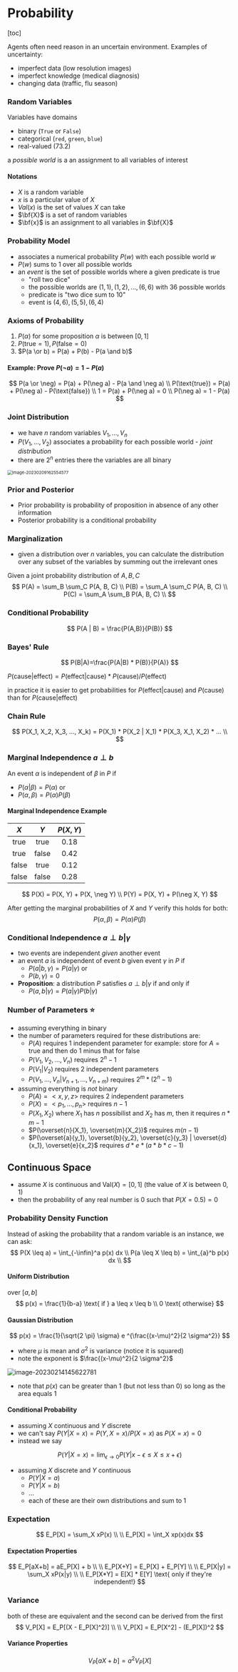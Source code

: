 # Probability

[toc]

Agents often need reason in an uncertain environment. Examples of uncertainty:

- imperfect data (low resolution images)
- imperfect knowledge (medical diagnosis)
- changing data (traffic, flu season)

### Random Variables

Variables have domains

- binary (`True` or `False`)
- categorical (`red`, `green`, `blue`)
- real-valued ($73.2$)

a *possible world* is a an assignment to all variables of interest

#### Notations

- $X$ is a random variable
- $x$ is a particular value of $X$
- $Val(x)$ is the set of values $X$ can take
- $\bf{X}$ is a set of random variables
- $\bf{x}$ is an assignment to all variables in $\bf{X}$

### Probability Model

- associates a numerical probability $P(w)$ with each possible world $w$
- $P(w)$ sums to $1$ over all possible worlds
- an *event* is the set of possible worlds where a given predicate is true
  - "roll two dice" 
  - the possible worlds are $(1,1),(1,2),..., (6,6)$ with 36 possible worlds
  - predicate is "two dice sum to 10"
  - event is ${(4,6), (5,5), (6,4)}$

### Axioms of Probability

1. $P(\alpha)$ for some proposition $\alpha$ is between $[0,1]$
2. $P(\text{true}=1), P(\text{false}=0)$
3. $P(a \or b) = P(a) + P(b) - P(a \and b)$

#### Example: Prove $P(\neg a) = 1 - P(a)$

$$
P(a \or \neg) = P(a) + P(\neg a) - P(a \and \neg a) \\
P(\text{true}) = P(a) + P(\neg a) - P(\text{false}) \\
1 = P(a) + P(\neg a) = 0 \\
P(\neg a) = 1 - P(a)
$$

### Joint Distribution

- we have $n$ random variables $V_1, ..., V_n$
- $P(V_1, ..., V_2)$ associates a probability for each possible world - *joint distribution*
- there are $2^n$ entries there the variables are all binary

<img src="images\image-20230209162554577.png" alt="image-20230209162554577" style="zoom:67%;" />

### Prior and Posterior

* Prior probability is probability of proposition in absence of any other information
* Posterior probability is a conditional probability 

### Marginalization

* given a distribution over $n$ variables, you can calculate the distribution over any subset of the variables by summing out the irrelevant ones 

Given a joint probability distribution of $A, B, C$
$$
P(A) = \sum_B \sum_C P(A, B, C) \\
P(B) = \sum_A \sum_C P(A, B, C) \\
P(C) = \sum_A \sum_B P(A, B, C) \\
$$

### Conditional Probability  

$$
P(A | B) = \frac{P(A,B)}{P(B)}
$$

### Bayes' Rule

$$
P(B|A)=\frac{P(A|B) * P(B)}{P(A)}
$$

$P(\text{cause}|\text{effect}) = P(\text{effect}|\text{cause})*P(\text{cause}) / P(\text{effect})$

in practice it is easier to get probabilities for $P(\text{effect}|\text{cause})$ and $P(\text{cause})$ than for $P(\text{cause}|\text{effect})$

### Chain Rule

$$
P(X_1, X_2, X_3, ..., X_k) = P(X_1) * P(X_2 | X_1) * P(X_3, X_1, X_2) * ... \\
$$

### Marginal Independence $a \perp b$

An event $\alpha$ is independent of $\beta$ in $P$ if

- $P(\alpha | \beta) = P(\alpha)$ or
- $P(\alpha, \beta) = P(\alpha) P(\beta)$

#### Marginal Independence Example

|  $X$  |  $Y$  | $P(X, Y)$ |
| :---: | :---: | :-------: |
| true  | true  |  $0.18$   |
| true  | false |  $0.42$   |
| false | true  |  $0.12$   |
| false | false |  $0.28$   |

$$
P(X) = P(X, Y) + P(X, \neg Y) \\
P(Y) = P(X, Y) + P(\neg X, Y)
$$

After getting the marginal probabilities of $X$ and $Y$ verify this holds for both:
$$
P(\alpha, \beta) = P(\alpha) P(\beta)
$$

### Conditional Independence $a  \perp b | \gamma$

- two events are independent *given* another event
- an event $a$ is independent of event $b$ given event $\gamma$ in $P$ if
  - $P(a | b, \gamma) = P(a | \gamma)$ or
  - $P(b, \gamma) = 0$
- **Proposition**: a distribution $P$ satisfies $a  \perp b | \gamma$ if and only if
  - $P(a, b | \gamma) = P(a | \gamma) P(b | \gamma)$

###  Number of Parameters :star:

- assuming everything in binary
- the number of parameters required for these distributions are:
  - $P(A)$ requires 1 independent parameter 
    for example: store for $A = \text{true}$ and then do 1 minus that for $\text{false}$
  - $P(V_1, V_2, ..., V_n)$ requires $2^n - 1$
  - $P(V_1 | V_2)$ requires 2 independent parameters
  - $P(V_1, ..., V_n | V_{n+1}, ..., V_{n+m})$ requires $2^m * (2^n - 1)$
- assuming everything is *not* binary
  - $P(A) = <x, y, z>$ requires 2 independent parameters
  - $P(X) = <p_1, ..., p_n>$ requires $n-1$ 
  - $P(X_1, X_2)$ where $X_1$ has $n$ possibilist and $X_2$ has $m$, then it requires $n*m -1$
  - $P(\overset{n}{X_1}, \overset{m}{X_2})$ requires $m (n - 1)$
  - $P(\overset{a}{y_1}, \overset{b}{y_2}, \overset{c}{y_3} | \overset{d}{x_1}, \overset{e}{x_2}$ requires $d*e*(a*b*c-1)$

##  Continuous Space

- assume $X$ is continuous and $\text{Val}(X) = [0, 1]$ (the value of $X$ is between $0, 1$)
- then the probability of any real number is $0$ such that $P(X=0.5)=0$

### Probability Density Function

Instead of asking the probability that a random variable is an instance, we can ask:
$$
P(X \leq a) = \int_{-\infin}^a p(x) dx \\
P(a \leq X \leq b) = \int_{a}^b p(x) dx \\
$$

#### Uniform Distribution

over $[a, b]$
$$
p(x) = \frac{1}{b-a} \text{ if } a \leq x \leq b \\
0 \text{ otherwise}
$$

#### Gaussian Distribution

$$
p(x) = \frac{1}{\sqrt{2 \pi} \sigma} e ^{\frac{(x-\mu)^2}{2 \sigma^2}}
$$

- where $\mu$ is mean and $\sigma ^2$ is variance (notice it is squared)
- note the exponent is $\frac{(x-\mu)^2}{2 \sigma^2}$

![image-20230214145622781](images\image-20230214145622781.png)

- note that $p(x)$ can be greater than 1 (but not less than 0) so long as the area equals 1

#### Conditional Probability

- assuming $X$ continuous and $Y$ discrete
- we can't say $P(Y | X = x) = P(Y, X=x) / P(X = x)$ as $P(X = x) = 0$
- instead we say

$$
P(Y|X=x) = \lim_{\epsilon \rightarrow 0} P(Y | x - \epsilon \leq X \leq x + \epsilon)
$$

- assuming $X$ discrete and $Y$ continuous 
  - $P(Y|X=a)$
  - $P(Y|X=b)$
  - ...
  - each of these are their own distributions and sum to 1

### Expectation

$$
E_P[X] = \sum_X xP(x) \\ \\
E_P[X] = \int_X xp(x)dx
$$

#### Expectation Properties

$$
E_P[aX+b] = aE_P[X] + b \\ \\
E_P[X+Y] = E_P[X] + E_P[Y] \\ \\
E_P[X|y] = \sum_X xP(x|y) \\ \\
E_P[X*Y] = E[X] * E[Y] \text{ only if they're independent!}
$$



### Variance

both of these are equivalent and the second can be derived from the first
$$
V_P[X] = E_P[(X - E_P[X]^2)] \\ \\
V_P[X] = E_P[X^2] - (E_P[X])^2
$$

#### Variance Properties

$$
V_P[aX + b] = a^2V_P[X]
$$
